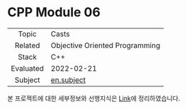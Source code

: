 # CPP Module 06

|           |                                                              |
| :-------: | ------------------------------------------------------------ |
|   Topic   | Casts                                                        |
|  Related  | Objective Oriented Programming                               |
|   Stack   | C++                                                          |
| Evaluated | 2022-02-21                                                   |
|  Subject  | [en.subject](https://github.com/24siefil/42SEOUL-42cursus/blob/main/04-cpp-module/subject/cpp-module-06.pdf) |

본 프로젝트에 대한 세부정보와 선행지식은 [Link](https://velog.io/@sshin/cpp-module-06)에 정리하였습니다.

